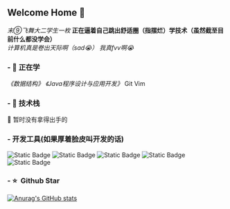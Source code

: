 ## Welcome Home 👋
*末⑨飞舞大二学生一枚*  **正在逼着自己跳出舒适圈（指摆烂）学技术（虽然截至目前什么都没学会）**  
*计算机真是卷出天际啊（sad😭） 我真fvv啊😭*
### - 🌱 正在学
*《数据结构》*
*《Java程序设计与应用开发》*
Git  Vim


### - 🔭 技术栈
🤔 暂时没有拿得出手的


### - 开发工具(如果厚着脸皮叫开发的话)
![Static Badge](https://img.shields.io/badge/VS%20Code-blue)
![Static Badge](https://img.shields.io/badge/%20%20Eclipse%20%20-orange)
![Static Badge](https://img.shields.io/badge/Virtual%20Studio%20%20-purple)
![Static Badge](https://img.shields.io/badge/Git%20%20-red)
![Static Badge](https://img.shields.io/badge/Copilot%20!!!%20%20-red?style=flat-square)


### - ⭐️ &nbsp;Github Star
[![Anurag's GitHub stats](https://github-readme-stats.vercel.app/api?username=995929122&show_icons=true&theme=tokyonight&locale=cn)](https://github.com/anuraghazra/github-readme-stats)

<!--
**995929122/995929122** is a ✨ _special_ ✨ repository because its `README.md` (this file) appears on your GitHub profile.

Here are some ideas to get you started:

- 🔭 I’m currently working on ...
- 🌱 I’m currently learning ...
- 👯 I’m looking to collaborate on ...
- 🤔 I’m looking for help with ...
- 💬 Ask me about ...
- 📫 How to reach me: ...
- 😄 Pronouns: ...
- ⚡ Fun fact: ...
-->
